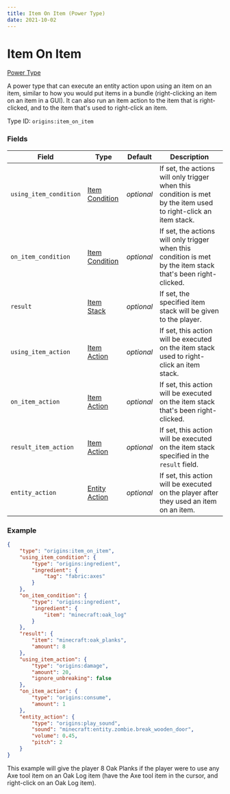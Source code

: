 ```yaml
---
title: Item On Item (Power Type)
date: 2021-10-02
---
```

# Item On Item

[Power Type](../power_types.md)

A power type that can execute an entity action upon using an item on an item, similar to how you would put items in a bundle (right-clicking an item on an item in a GUI). It can also run an item action to the item that is right-clicked, and to the item that's used to right-click an item.

Type ID: `origins:item_on_item`

### Fields

Field | Type | Default | Description
------|------|---------|-------------
`using_item_condition` | [Item Condition](../item_conditions.md) | _optional_ | If set, the actions will only trigger when this condition is met by the item used to right-click an item stack.
`on_item_condition` | [Item Condition](../item_conditions.md) | _optional_ | If set, the actions will only trigger when this condition is met by the item stack that's been right-clicked.
`result` | [Item Stack](../data_types/item_stack.md) | _optional_ | If set, the specified item stack will be given to the player.
`using_item_action` | [Item Action](../item_actions.md) | _optional_ | If set, this action will be executed on the item stack used to right-click an item stack.
`on_item_action` | [Item Action](../item_actions.md) | _optional_ | If set, this action will be executed on the item stack that's been right-clicked.
`result_item_action` | [Item Action](../item_actions.md) | _optional_ | If set, this action will be executed on the item stack specified in the `result` field.
`entity_action` | [Entity Action](../entity_actions.md) | _optional_ | If set, this action will be executed on the player after they used an item on an item.

### Example
```json
{
    "type": "origins:item_on_item",
    "using_item_condition": {
        "type": "origins:ingredient",
        "ingredient": {
            "tag": "fabric:axes"
        }
    },
    "on_item_condition": {
        "type": "origins:ingredient",
        "ingredient": {
            "item": "minecraft:oak_log"
        }
    },
    "result": {
        "item": "minecraft:oak_planks",
        "amount": 8
    },
    "using_item_action": {
        "type": "origins:damage",
        "amount": 20,
        "ignore_unbreaking": false
    },
    "on_item_action": {
        "type": "origins:consume",
        "amount": 1
    },
    "entity_action": {
        "type": "origins:play_sound",
        "sound": "minecraft:entity.zombie.break_wooden_door",
        "volume": 0.45,
        "pitch": 2
    }
}
```
This example will give the player 8 Oak Planks if the player were to use any Axe tool item on an Oak Log item (have the Axe tool item in the cursor, and right-click on an Oak Log item). 